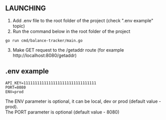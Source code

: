 LAUNCHING
---
1. Add .env file to the root folder of the project (check ".env example" topic)
2. Run the command below in the root folder of the project
```
go run cmd/balance-tracker/main.go
```
3. Make GET request to the /getaddr route (for example http://localhost:8080/getaddr)


.env example
---
```
API_KEY=11111111111111111111111111111111
PORT=8080
ENV=prod
```
The ENV parameter is optional, it can be local, dev or prod (default value - prod).<br>
The PORT parameter is optional (default value - 8080)
